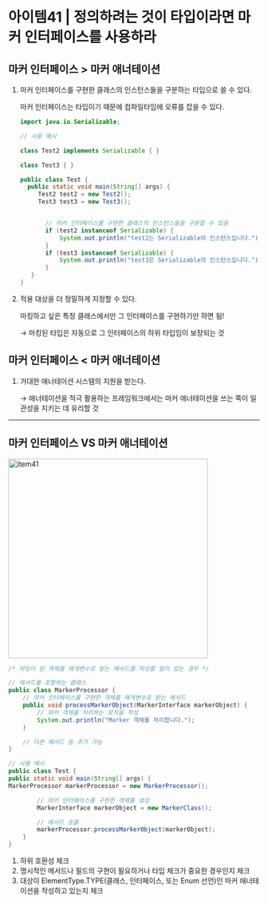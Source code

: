 # 아이템41 | 정의하려는 것이 타입이라면 마커 인터페이스를 사용하라 

## 마커 인터페이스 > 마커 애너테이션
1. 마커 인터페이스를 구현한 클래스의 인스턴스들을 구분하는 타입으로 쓸 수 있다.

   마커 인터페이스는 타입이기 때문에 컴파일타임에 오류를 잡을 수 있다.
    ```java 
   import java.io.Serializable;

   // 사용 예시
   
   class Test2 implements Serializable { }
   
   class Test3 { }
   
   public class Test {
      public static void main(String[] args) {
         Test2 test2 = new Test2();
         Test3 test3 = new Test3();
   
   
           // 마커 인터페이스를 구현한 클래스의 인스턴스들을 구분할 수 있음
           if (test2 instanceof Serializable) {
               System.out.println("test2는 Serializable의 인스턴스입니다."); //출력됨
           }
           if (test3 instanceof Serializable) {
               System.out.println("test3은 Serializable의 인스턴스입니다.");
           }
       }
   }
   ```

2. 적용 대상을 더 정밀하게 지정할 수 있다.
   
   마킹하고 싶은 특정 클래스에서만 그 인터페이스를 구현하기만 하면 됨!
   
   → 마킹된 타입은 자동으로 그 인터페이스의 하위 타입임이 보장되는 것 


## 마커 인터페이스 < 마커 애너테이션 
1. 거대한 애너테이션 시스템의 지원을 받는다.

   → 애너테이션을 적극 활용하는 프레임워크에서는 마커 애너테이션을 쓰는 쪽이 일관성을 지키는 데 유리할 것 


---
## 마커 인터페이스 VS 마커 애너테이션
<img width="400" alt="item41" src="https://github.com/Yooa-Backend-Study/effective-java-book/assets/78305392/a4692d67-dbdd-434a-8f55-61fea95821d4">

``` java
/* 마킹이 된 객체를 매개변수로 받는 메서드를 작성할 일이 있는 경우 */

// 메서드를 포함하는 클래스
public class MarkerProcessor {
    // 마커 인터페이스를 구현한 객체를 매개변수로 받는 메서드
    public void processMarkerObject(MarkerInterface markerObject) {
        // 마커 객체를 처리하는 로직을 작성
        System.out.println("Marker 객체를 처리합니다.");
    }

    // 다른 메서드 등 추가 가능
}

// 사용 예시
public class Test {
public static void main(String[] args) {
MarkerProcessor markerProcessor = new MarkerProcessor();

        // 마커 인터페이스를 구현한 객체를 생성
        MarkerInterface markerObject = new MarkerClass();

        // 메서드 호출
        markerProcessor.processMarkerObject(markerObject);
    }
}
```
1. 하위 호환성 체크
2. 명시적인 메서드나 필드의 구현이 필요하거나 타입 체크가 중요한 경우인지 체크
3. 대상이 ElementType.TYPE(클래스, 인터페이스, 또는 Enum 선언)인 마커 애너테이션을 작성하고 있는지 체크